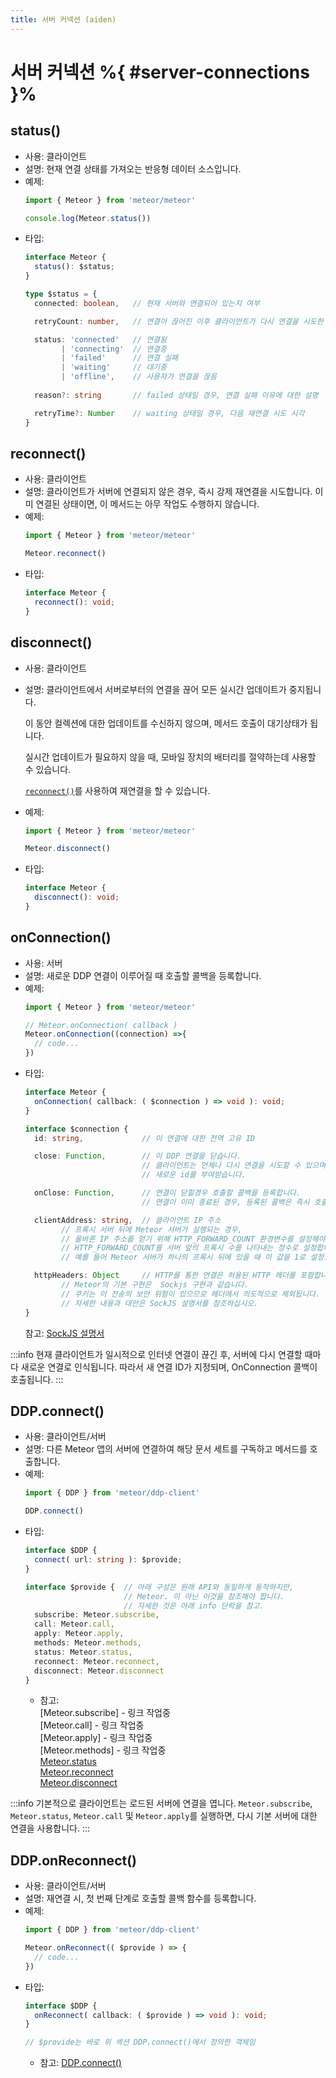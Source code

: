```yaml
---
title: 서버 커넥션 (aiden)
---
```


# 서버 커넥션 %{ #server-connections }%

## status()

- 사용: 클라이언트
- 설명: 현재 연결 상태를 가져오는 반응형 데이터 소스입니다.
- 예제:
  ```js
  import { Meteor } from 'meteor/meteor'

  console.log(Meteor.status())
  ```
- 타입:
  ```ts
  interface Meteor {
    status(): $status;
  }
  
  type $status = {
    connected: boolean,   // 현재 서버와 연결되어 있는지 여부
  
    retryCount: number,   // 연결이 끊어진 이후 클라이언트가 다시 연결을 시도한 횟수
  
    status: 'connected'   // 연결됨
          | 'connecting'  // 연결중
          | 'failed'      // 연결 실패
          | 'waiting'     // 대기중
          | 'offline',    // 사용자가 연결을 끊음
   
    reason?: string       // failed 상태일 경우, 연결 실패 이유에 대한 설명
  
    retryTime?: Number    // waiting 상태일 경우, 다음 재연결 시도 시각
  }
  ```

## reconnect()

- 사용: 클라이언트
- 설명: 클라이언트가 서버에 연결되지 않은 경우, 즉시 강제 재연결을 시도합니다.
  이미 연결된 상태이면, 이 메서드는 아무 작업도 수행하지 않습니다.
- 예제:
  ```js
  import { Meteor } from 'meteor/meteor'

  Meteor.reconnect()
  ```
- 타입:
  ```ts
  interface Meteor {
    reconnect(): void;
  }
  ```

## disconnect()

- 사용: 클라이언트
- 설명: 클라이언트에서 서버로부터의 연결을 끊어 모든 실시간 업데이트가 중지됩니다.

  이 동안 컬렉션에 대한 업데이트를 수신하지 않으며, 메서드 호출이 대기상태가 됩니다.

  실시간 업데이트가 필요하지 않을 때, 모바일 장치의 배터리를 절약하는데 사용할 수 있습니다.

  [`reconnect()`](#reconnect)를 사용하여 재연결을 할 수 있습니다.
- 예제:
  ```js
  import { Meteor } from 'meteor/meteor'

  Meteor.disconnect()
  ```
- 타입:
  ```ts
  interface Meteor {
    disconnect(): void;
  }
  ```

## onConnection()

- 사용: 서버
- 설명: 새로운 DDP 연결이 이루어질 때 호출할 콜백을 등록합니다.
- 예제:
  ```js
  import { Meteor } from 'meteor/meteor'

  // Meteor.onConnection( callback )
  Meteor.onConnection((connection) =>{
    // code...
  })
  ```
- 타입:
  ```ts
  interface Meteor {
    onConnection( callback: ( $connection ) => void ): void;
  }
  
  interface $connection {
    id: string,             // 이 연결에 대한 전역 고유 ID
  
    close: Function,        // 이 DDP 연결을 닫습니다.
                            // 클라이언트는 언제나 다시 연결을 시도할 수 있으며,
                            // 새로운 id를 부여받습니다.
  
    onClose: Function,      // 연결이 닫힐경우 호출할 콜백을 등록합니다.
                            // 연결이 이미 종료된 경우, 등록된 콜백은 즉시 호출됩니다.
  
    clientAddress: string,  // 클라이언트 IP 주소
          // 프록시 서버 뒤에 Meteor 서버가 실행되는 경우,
          // 올바른 IP 주소를 얻기 위해 HTTP_FORWARD_COUNT 환경변수를 설정해야 합니다.
          // HTTP_FORWARD_COUNT를 서버 앞의 프록시 수를 나타내는 정수로 설정합니다.
          // 예를 들어 Meteor 서버가 하나의 프록시 뒤에 있을 때 이 값을 1로 설정합니다.
  
    httpHeaders: Object     // HTTP를 통한 연결은 허용된 HTTP 헤더를 포함합니다.
          // Meteor의 기본 구현은  Sockjs 구현과 같습니다.
          // 쿠키는 이 전송의 보안 위험이 있으므로 헤더에서 의도적으로 제외됩니다.
          // 자세한 내용과 대안은 SockJS 설명서를 참조하십시오.
  }
  ```
  참고: [SockJS 설명서](https://github.com/sockjs/sockjs-node#authorisation)

:::info
현재 클라이언트가 일시적으로 인터넷 연결이 끊긴 후,
서버에 다시 연결할 때마다 새로운 연결로 인식됩니다.
따라서 새 연결 ID가 지정되며, OnConnection 콜백이 호출됩니다.
:::

## DDP.connect()

- 사용: 클라이언트/서버
- 설명: 다른 Meteor 앱의 서버에 연결하여 해당 문서 세트를 구독하고 메서드를 호출합니다.
- 예제:
  ```js
  import { DDP } from 'meteor/ddp-client'

  DDP.connect()
  ```
- 타입:
  ```ts
  interface $DDP {
    connect( url: string ): $provide;
  }
  
  interface $provide {  // 아래 구성은 원래 API와 동일하게 동작하지만,
                        // Meteor. 이 아닌 이것을 참조해야 합니다.
                        // 자세한 것은 아래 info 단락을 참고.
    subscribe: Meteor.subscribe,
    call: Meteor.call,
    apply: Meteor.apply,
    methods: Meteor.methods,
    status: Meteor.status,
    reconnect: Meteor.reconnect,
    disconnect: Meteor.disconnect
  }
  ```
  - 참고: <br>
  [Meteor.subscribe] - 링크 작업중 <br>
  [Meteor.call] - 링크 작업중 <br>
  [Meteor.apply] - 링크 작업중 <br>
  [Meteor.methods] - 링크 작업중 <br>
  [Meteor.status](#status) <br>
  [Meteor.reconnect](#reconnect) <br>
  [Meteor.disconnect](#disconnect)

[//]: # (todo: link)

  :::info
  기본적으로 클라이언트는 로드된 서버에 연결을 엽니다.
  `Meteor.subscribe`, `Meteor.status`, `Meteor.call` 및 `Meteor.apply`를 실행하면,
  다시 기본 서버에 대한 연결을 사용합니다.
  :::

## DDP.onReconnect()

- 사용: 클라이언트/서버
- 설명: 재연결 시, 첫 번째 단계로 호출할 콜백 함수를 등록합니다.
- 예제:
  ```js
  import { DDP } from 'meteor/ddp-client'

  Meteor.onReconnect(( $provide ) => {
    // code...
  })
  ```
- 타입:
  ```ts
  interface $DDP {
    onReconnect( callback: ( $provide ) => void ): void;
  }
  
  // $provide는 바로 위 섹션 DDP.connect()에서 정의한 객체임
  ```
  - 참고: [DDP.connect()](#ddp-connect)